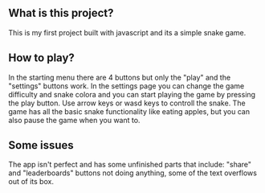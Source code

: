 ## What is this project?

This is my first project built with javascript and its a simple snake game.

## How to play?

In the starting menu there are 4 buttons but only the "play" and the "settings" buttons work. In the settings page you can change the game difficulty and snake colora and you can start playing the game by pressing the play button. Use arrow keys or wasd keys to controll the snake. The game has all the basic snake functionality like eating apples, but you can also pause the game when you want to.

## Some issues

The app isn't perfect and has some unfinished parts that include: "share" and "leaderboards" buttons not doing anything, some of the text overflows out of its box.
